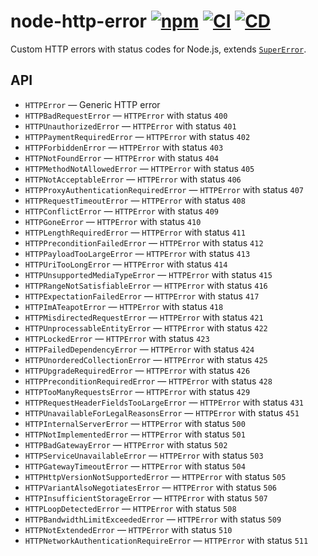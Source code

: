 # node-http-error [![npm](https://img.shields.io/npm/v/@andrewscwei/http-error.svg)](https://www.npmjs.com/package/@andrewscwei/http-error) [![CI](https://github.com/andrewscwei/node-http-error/workflows/CI/badge.svg)](https://github.com/andrewscwei/node-http-error/actions?query=workflow%3ACI) [![CD](https://github.com/andrewscwei/node-http-error/workflows/CD/badge.svg)](https://github.com/andrewscwei/node-http-error/actions?query=workflow%3ACD)

Custom HTTP errors with status codes for Node.js, extends [`SuperError`](https://www.npmjs.com/package/@andrewscwei/super-error).

## API

- `HTTPError` — Generic HTTP error
- `HTTPBadRequestError` — `HTTPError` with status `400`
- `HTTPUnauthorizedError` — `HTTPError` with status `401`
- `HTTPPaymentRequiredError` — `HTTPError` with status `402`
- `HTTPForbiddenError` — `HTTPError` with status `403`
- `HTTPNotFoundError` — `HTTPError` with status `404`
- `HTTPMethodNotAllowedError` — `HTTPError` with status `405`
- `HTTPNotAcceptableError` — `HTTPError` with status `406`
- `HTTPProxyAuthenticationRequiredError` — `HTTPError` with status `407`
- `HTTPRequestTimeoutError` — `HTTPError` with status `408`
- `HTTPConflictError` — `HTTPError` with status `409`
- `HTTPGoneError` — `HTTPError` with status `410`
- `HTTPLengthRequiredError` — `HTTPError` with status `411`
- `HTTPPreconditionFailedError` — `HTTPError` with status `412`
- `HTTPPayloadTooLargeError` — `HTTPError` with status `413`
- `HTTPUriTooLongError` — `HTTPError` with status `414`
- `HTTPUnsupportedMediaTypeError` — `HTTPError` with status `415`
- `HTTPRangeNotSatisfiableError` — `HTTPError` with status `416`
- `HTTPExpectationFailedError` — `HTTPError` with status `417`
- `HTTPImATeapotError` — `HTTPError` with status `418`
- `HTTPMisdirectedRequestError` — `HTTPError` with status `421`
- `HTTPUnprocessableEntityError` — `HTTPError` with status `422`
- `HTTPLockedError` — `HTTPError` with status `423`
- `HTTPFailedDependencyError` — `HTTPError` with status `424`
- `HTTPUnorderedCollectionError` — `HTTPError` with status `425`
- `HTTPUpgradeRequiredError` — `HTTPError` with status `426`
- `HTTPPreconditionRequiredError` — `HTTPError` with status `428`
- `HTTPTooManyRequestsError` — `HTTPError` with status `429`
- `HTTPRequestHeaderFieldsTooLargeError` — `HTTPError` with status `431`
- `HTTPUnavailableForLegalReasonsError` — `HTTPError` with status `451`
- `HTTPInternalServerError` — `HTTPError` with status `500`
- `HTTPNotImplementedError` — `HTTPError` with status `501`
- `HTTPBadGatewayError` — `HTTPError` with status `502`
- `HTTPServiceUnavailableError` — `HTTPError` with status `503`
- `HTTPGatewayTimeoutError` — `HTTPError` with status `504`
- `HTTPHttpVersionNotSupportedError` — `HTTPError` with status `505`
- `HTTPVariantAlsoNegotiatesError` — `HTTPError` with status `506`
- `HTTPInsufficientStorageError` — `HTTPError` with status `507`
- `HTTPLoopDetectedError` — `HTTPError` with status `508`
- `HTTPBandwidthLimitExceededError` — `HTTPError` with status `509`
- `HTTPNotExtendedError` — `HTTPError` with status `510`
- `HTTPNetworkAuthenticationRequireError` — `HTTPError` with status `511`
